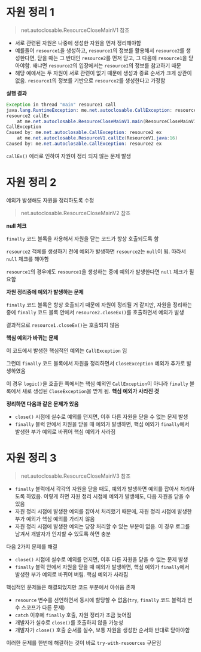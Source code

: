# 자원 정리 1

> net.autoclosable.ResourceCloseMainV1 참조

- 서로 관련된 자원은 나중에 생성한 자원을 먼저 정리해야함
- 예를들어 `resource1`을 생성하고, `resource1`의 정보를 활용해서 `resource2`를 생성한다면, 닫을 때는 그 반대인 `resource2`를 먼저 닫고, 그 다음에 `resource1`을 닫아야함. 왜냐면 `resource2`의 입장에서는 `resource1`의 정보를 참고하기 때문
- 해당 예에서는 두 자원이 서로 관련이 없기 때문에 생성과 종료 순서가 크게 상관이 없음. `resource1`의 정보를 기반으로 `resource2`를 생성한다고 가정함

**실행 결과**

```java
Exception in thread "main" resource1 call
java.lang.RuntimeException: me.net.autoclosable.CallException: resource2 ex
resource2 callEx
	at me.net.autoclosable.ResourceCloseMainV1.main(ResourceCloseMainV1.java:9)
CallException
Caused by: me.net.autoclosable.CallException: resource2 ex
	at me.net.autoclosable.ResourceV1.callEx(ResourceV1.java:16)
Caused by: me.net.autoclosable.CallException: resource2 ex
```

`callEx()` 에러로 인하여 자원이 정리 되지 않는 문제 발생 

# 자원 정리 2

예외가 발생해도 자원을 정리하도록 수정

> net.autoclosable.ResourceCloseMainV2 참조
 
**null 체크**

`finally` 코드 블록을 사용해서 자원을 닫는 코드가 항상 호출되도록 함

`resource2` 객체를 생성하기 전에 예외가 발생하면 `resource2`는 `null`이 됨. 따라서 `null` 체크를 해야함

`resource1`의 경우에도 `resource1`을 생성하는 중에 예외가 발생한다면 `null` 체크가 필요함

**자원 정리중에 예외가 발생하는 문제**

`finally` 코드 블록은 항상 호출되기 때문에 자원이 정리될 거 같지만, 자원을 정리하는 중에 `finally` 코드 블록 안에서 `resource2.closeEx()`를 호출하면서 예외가 발생

결과적으로 `resource1.closeEx()`는 호출되지 않음

**핵심 예외가 바뀌는 문제**

이 코드에서 발생한 핵심적인 예외는 `CallException` 임

그런데 `finally` 코드 블록에서 자원을 정리하면서 `CloseException` 예외가 추가로 발생하였음

이 경우 `logic()`을 호출한 쪽에서는 핵심 예외인 `CallException`이 아니라 `finally` 블록에서 새로 생성된 `CloseException`을 받게 됨. **핵심 예외가 사라진 것**

**정리하면 다음과 같은 문제가 있음**

- `close()` 시점에 실수로 예외를 던지면, 이후 다른 자원을 닫을 수 없는 문제 발생
- `finally` 블럭 안에서 자원을 닫을 때 예외가 발생하면, 핵심 예외가 `finally`에서 발생한 부가 예외로 바뀌어 핵심 예외가 사라짐

# 자원 정리 3

> net.autoclosable.ResourceCloseMainV3 참조

- `finally` 블럭에서 각각의 자원을 닫을 때도, 예외가 발생하면 예외를 잡아서 처리하도록 하였음. 이렇게 하면 자원 정리 시점에 예외가 발생해도, 다음 자원을 닫을 수 있음
- 자원 정리 시점에 발생한 예외를 잡아서 처리했기 때문에, 자원 정리 시점에 발생한 부가 예외가 핵심 예외를 가리지 않음
- 자원 정리 시점에 발생한 예외는 당장 처리할 수 있는 부분이 없음. 이 경우 로그를 남겨서 개발자가 인지할 수 있도록 하면 충분

다음 2가지 문제를 해결

- `close()` 시점에 실수로 예외를 던지면, 이후 다른 자원을 닫을 수 없는 문제 발생
- `finally` 블럭 안에서 자원을 닫을 때 예외가 발생하면, 핵심 예외가 `finally`에서 발생한 부가 예외로 바뀌어 버림. 핵심 예외가 사라짐

핵심적인 문제들은 해결되었지만 코드 부분에서 아쉬움 존재

- `resource` 변수를 선언하면서 동시에 할당할 수 없음(`try`, `finally` 코드 블럭과 변수 스코프가 다른 문제)
- `catch` 이후에 `finally` 호출, 자원 정리가 조금 늦어짐
- 개발자가 실수로 `close()`를 호출하지 않을 가능성
- 개발자가 `close()` 호출 순서를 실수, 보통 자원을 생성한 순서와 반대로 닫아야함

이러한 문제를 한번에 해결하는 것이 바로 `try-with-resources` 구문임






